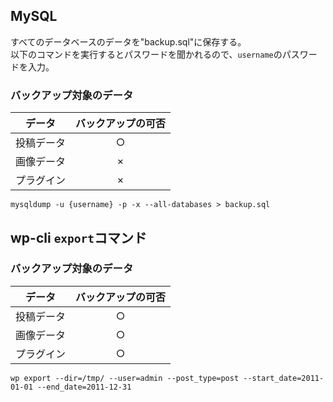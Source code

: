 ## MySQL
すべてのデータベースのデータを"backup.sql"に保存する。  
以下のコマンドを実行するとパスワードを聞かれるので、`username`のパスワードを入力。

### バックアップ対象のデータ
|データ|バックアップの可否|
|:--:|:--:|
|投稿データ|○|
|画像データ|×|
|プラグイン|×|

`mysqldump -u {username} -p -x --all-databases > backup.sql`

## wp-cli `export`コマンド

### バックアップ対象のデータ
|データ|バックアップの可否|
|:--:|:--:|
|投稿データ|○|
|画像データ|○|
|プラグイン|○|

`wp export --dir=/tmp/ --user=admin --post_type=post --start_date=2011-01-01 --end_date=2011-12-31`
